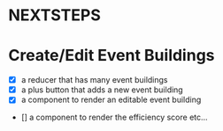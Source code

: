 NEXTSTEPS
=========

# Create/Edit Event Buildings
 - [x] a reducer that has many event buildings
 - [x] a plus button that adds a new event building
 - [x] a component to render an editable event building
 - [] a component to render the efficiency score etc...